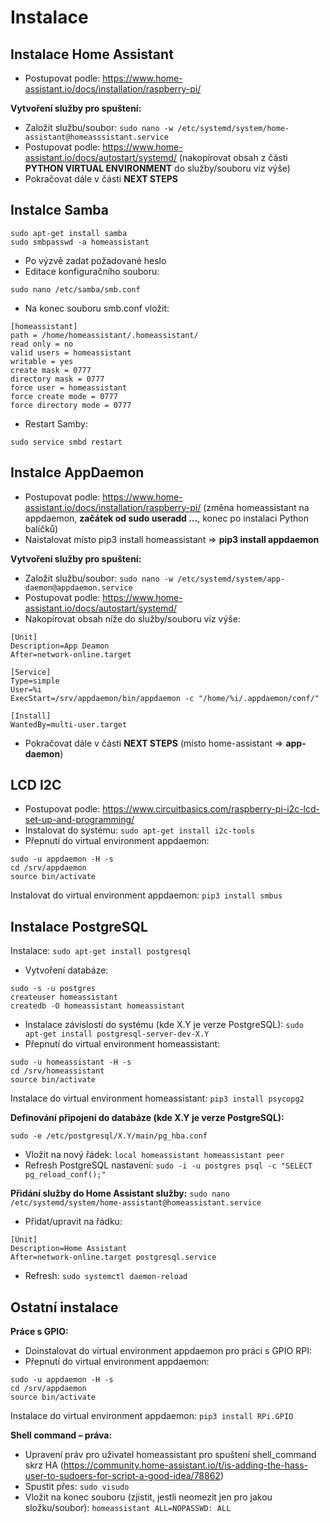 # Instalace

## Instalace Home Assistant
- Postupovat podle: https://www.home-assistant.io/docs/installation/raspberry-pi/

**Vytvoření služby pro spuštení:**
- Založit službu/soubor: ```sudo nano -w /etc/systemd/system/home-assistant@homeasssistant.service```
- Postupovat podle: https://www.home-assistant.io/docs/autostart/systemd/ (nakopírovat obsah z části **PYTHON VIRTUAL ENVIRONMENT** do služby/souboru viz výše)
- Pokračovat dále v části **NEXT STEPS**

## Instalce Samba
```
sudo apt-get install samba
sudo smbpasswd -a homeassistant
```
- Po výzvě zadat požadované heslo
- Editace konfiguračního souboru:
```
sudo nano /etc/samba/smb.conf
```
- Na konec souboru smb.conf vložit:
```
[homeassistant]
path = /home/homeassistant/.homeassistant/
read only = no
valid users = homeassistant
writable = yes
create mask = 0777
directory mask = 0777
force user = homeassistant
force create mode = 0777
force directory mode = 0777
```
- Restart Samby:
```
sudo service smbd restart
```

## Instalce AppDaemon
- Postupovat podle: https://www.home-assistant.io/docs/installation/raspberry-pi/ (změna homeassistant na appdaemon, **začátek od sudo useradd …**, konec po instalaci Python balíčků)
- Naistalovat místo pip3 install homeassistant => **pip3 install appdaemon**

**Vytvoření služby pro spuštení:**
- Založit službu/soubor: ```sudo nano -w /etc/systemd/system/app-daemon@appdaemon.service```
- Postupovat podle: https://www.home-assistant.io/docs/autostart/systemd/ 
- Nakopírovat obsah níže do služby/souboru viz výše:
```
[Unit]
Description=App Deamon
After=network-online.target

[Service]
Type=simple
User=%i
ExecStart=/srv/appdaemon/bin/appdaemon -c "/home/%i/.appdaemon/conf/"

[Install]
WantedBy=multi-user.target
```
- Pokračovat dále v části **NEXT STEPS** (místo home-assistant => **app-daemon**)

## LCD I2C
- Postupovat podle: https://www.circuitbasics.com/raspberry-pi-i2c-lcd-set-up-and-programming/
- Instalovat do systému:  ```sudo apt-get install i2c-tools ```
- Přepnutí do virtual environment appdaemon:
```
sudo -u appdaemon -H -s
cd /srv/appdaemon
source bin/activate
```
Instalovat do virtual environment appdaemon: ```pip3 install smbus```


## Instalace PostgreSQL
Instalace: ```sudo apt-get install postgresql```

- Vytvoření databáze:
```
sudo -s -u postgres
createuser homeassistant
createdb -O homeassistant homeassistant
```

- Instalace závislostí do systému (kde X.Y je verze PostgreSQL):
```sudo apt-get install postgresql-server-dev-X.Y```
- Přepnutí do virtual environment homeassistant: 
```
sudo -u homeassistant -H -s
cd /srv/homeassistant
source bin/activate
```

Instalace do virtual environment homeassistant: ```pip3 install psycopg2```


**Definování připojení do databáze (kde X.Y je verze PostgreSQL):**
```
sudo -e /etc/postgresql/X.Y/main/pg_hba.conf
```
- Vložit na nový řádek:
```local homeassistant homeassistant peer```
- Refresh PostgreSQL nastavení:
```sudo -i -u postgres psql -c "SELECT pg_reload_conf();"```

**Přidání služby do Home Assistant služby:**
```sudo nano /etc/systemd/system/home-assistant@homeassistant.service```
- Přidat/upravit na řádku:
```
[Unit]
Description=Home Assistant
After=network-online.target postgresql.service
```
- Refresh:
```sudo systemctl daemon-reload```

## Ostatní instalace
**Práce s GPIO:**
- Doinstalovat do virtual environment appdaemon pro práci s GPIO RPI:
- Přepnutí do virtual environment appdaemon:
```
sudo -u appdaemon -H -s
cd /srv/appdaemon
source bin/activate
```
Instalace do virtual environment appdaemon: ```pip3 install RPi.GPIO```

**Shell command – práva:**
- Upravení práv pro uživatel homeassistant pro spuštení shell_command skrz HA (https://community.home-assistant.io/t/is-adding-the-hass-user-to-sudoers-for-script-a-good-idea/78862)
- Spustit přes: ```sudo visudo```
- Vložit na konec souboru (zjistit, jestli neomezit jen pro jakou složku/soubor): ```homeassistant ALL=NOPASSWD: ALL```
